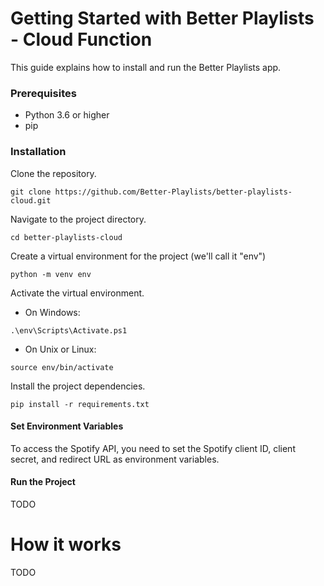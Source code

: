 # Getting Started with Better Playlists - Cloud Function
This guide explains how to install and run the Better Playlists app.

### Prerequisites
- Python 3.6 or higher
- pip

### Installation
Clone the repository.
```
git clone https://github.com/Better-Playlists/better-playlists-cloud.git
```
Navigate to the project directory.
```
cd better-playlists-cloud
```
Create a virtual environment for the project (we'll call it "env")
```
python -m venv env
```
Activate the virtual environment.
  - On Windows:
```
.\env\Scripts\Activate.ps1
```
  - On Unix or Linux:
```
source env/bin/activate
```
Install the project dependencies.
```
pip install -r requirements.txt
```

#### Set Environment Variables
To access the Spotify API, you need to set the Spotify client ID, client secret, and redirect URL as environment variables. 


#### Run the Project
TODO 

# How it works
TODO

